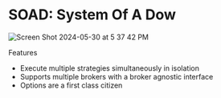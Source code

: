 # SOAD: System Of A Dow

![Screen Shot 2024-05-30 at 5 37 42 PM](https://github.com/r0fls/soad/assets/1858004/1ecb2766-2030-4323-94c5-9e46f08118da)

Features

- Execute multiple strategies simultaneously in isolation
- Supports multiple brokers with a broker agnostic interface
- Options are a first class citizen

